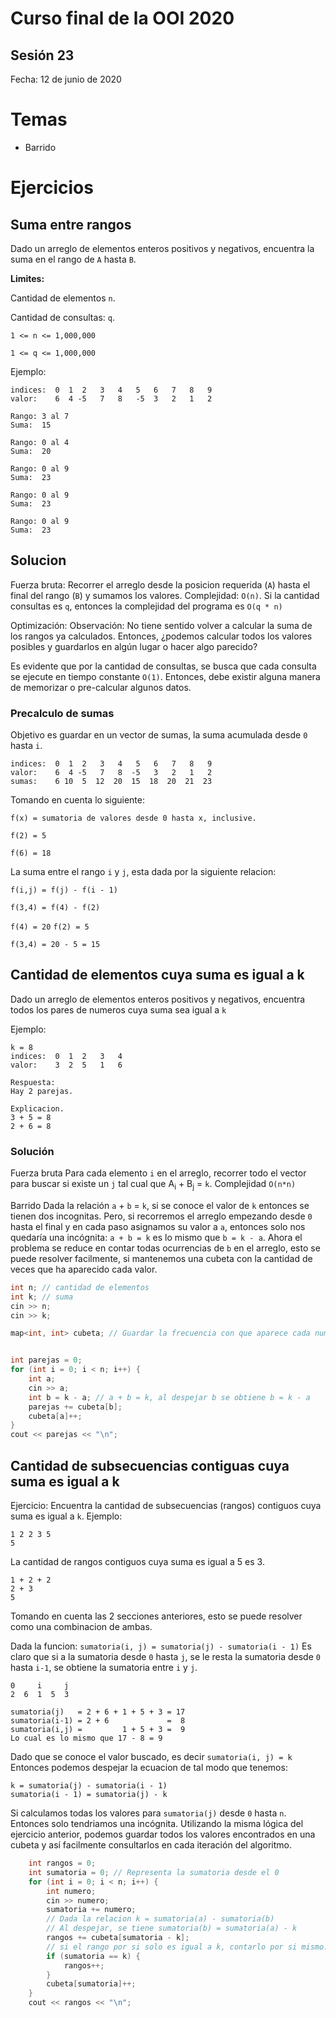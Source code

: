# Curso final de la OOI 2020

## Sesión 23
Fecha: 12 de junio de 2020

# Temas
- Barrido

# Ejercicios

## Suma entre rangos
Dado un arreglo de elementos enteros positivos y negativos, encuentra la suma en el rango de `A` hasta `B`.

**Limites:**

Cantidad de elementos `n`.

Cantidad de consultas: `q`.

`1 <= n <= 1,000,000`

`1 <= q <= 1,000,000`


Ejemplo:
```
indices:  0  1  2   3   4   5   6   7   8   9
valor:    6  4 -5   7   8   -5  3   2   1   2

Rango: 3 al 7
Suma:  15

Rango: 0 al 4
Suma:  20

Rango: 0 al 9
Suma:  23

Rango: 0 al 9
Suma:  23

Rango: 0 al 9
Suma:  23
```

## Solucion
Fuerza bruta:
Recorrer el arreglo desde la posicion requerida (`A`) hasta el final del rango (`B`) y sumamos los valores.
Complejidad: `O(n)`.
Si la cantidad consultas es `q`, entonces la complejidad del programa es `O(q * n)`

Optimización:
Observación: No tiene sentido volver a calcular la suma de los rangos ya calculados.
Entonces, ¿podemos calcular todos los valores posibles y guardarlos en algún lugar o hacer algo parecido?

Es evidente que por la cantidad de consultas, se busca que cada consulta se ejecute en tiempo constante `O(1)`. Entonces,
debe existir alguna manera de memorizar o pre-calcular algunos datos.

### Precalculo de sumas
Objetivo es guardar en un vector de sumas, la suma acumulada desde `0` hasta `i`.

```
indices:  0  1  2   3   4   5   6   7   8   9
valor:    6  4 -5   7   8  -5   3   2   1   2
sumas:    6 10  5  12  20  15  18  20  21  23
```

Tomando en cuenta lo siguiente:

`f(x) = sumatoria de valores desde 0 hasta x, inclusive.`

`f(2) = 5`

`f(6) = 18`

La suma entre el rango `i` y `j`, esta dada por la siguiente relacion:

`f(i,j) = f(j) - f(i - 1)`

`f(3,4) = f(4) - f(2)`

`f(4) = 20` `f(2) = 5`

`f(3,4) = 20 - 5 = 15`

## Cantidad de elementos cuya suma es igual a k
Dado un arreglo de elementos enteros positivos y negativos, encuentra todos los pares de numeros cuya suma sea igual a `k`

Ejemplo:
```
k = 8
indices:  0  1  2   3   4 
valor:    3  2  5   1   6

Respuesta:
Hay 2 parejas.

Explicacion.
3 + 5 = 8
2 + 6 = 8
```

### Solución

Fuerza bruta
Para cada elemento `i` en el arreglo, recorrer todo el vector para buscar si existe un `j` tal cual que A<sub>i</sub> + B<sub>j</sub> = `k`.
Complejidad `O(n*n)`

Barrido
Dada la relación `a` + `b` = `k`, si se conoce el valor de `k` entonces se tienen dos incognitas.
Pero, si recorremos el arreglo empezando desde `0` hasta el final y en cada paso asignamos su valor a `a`, entonces solo nos quedaría una incógnita: `a + b = k` es lo mismo que `b = k - a`.
Ahora el problema se reduce en contar todas ocurrencias de `b` en el arreglo, esto se puede resolver facilmente, si mantenemos una cubeta con la cantidad de veces que ha aparecido cada valor.

```c++
int n; // cantidad de elementos
int k; // suma
cin >> n;
cin >> k;

map<int, int> cubeta; // Guardar la frecuencia con que aparece cada numero. valor -> frecuencia


int parejas = 0;
for (int i = 0; i < n; i++) {
    int a;
    cin >> a;
    int b = k - a; // a + b = k, al despejar b se obtiene b = k - a
    parejas += cubeta[b];
    cubeta[a]++;
}
cout << parejas << "\n";
```

## Cantidad de subsecuencias contiguas cuya suma es igual a k
Ejercicio: Encuentra la cantidad de subsecuencias (rangos) contiguos cuya suma es igual a `k`.
Ejemplo:
```
1 2 2 3 5
5
```
La cantidad de rangos contiguos cuya suma es igual a 5 es 3.
```
1 + 2 + 2
2 + 3
5
```

Tomando en cuenta las 2 secciones anteriores, esto se puede resolver como una combinacion de ambas.

Dada la funcion:
`sumatoria(i, j) = sumatoria(j) - sumatoria(i - 1)`
Es claro que si a la sumatoria desde `0` hasta `j`, se le resta la sumatoria desde `0` hasta `i-1`, se obtiene
la sumatoria entre `i` y `j`.

```
0     i     j
2  6  1  5  3

sumatoria(j)   = 2 + 6 + 1 + 5 + 3 = 17
sumatoria(i-1) = 2 + 6             =  8
sumatoria(i,j) =         1 + 5 + 3 =  9
Lo cual es lo mismo que 17 - 8 = 9
```

Dado que se conoce el valor buscado, es decir `sumatoria(i, j) = k`
Entonces podemos despejar la ecuacion de tal modo que tenemos:

```
k = sumatoria(j) - sumatoria(i - 1)
sumatoria(i - 1) = sumatoria(j) - k
```

Si calculamos todas los valores para `sumatoria(j)` desde `0` hasta `n`.
Entonces solo tendriamos una incógnita. Utilizando la misma lógica del ejercicio anterior,
podemos guardar todos los valores encontrados en una cubeta y así facilmente consultarlos en cada
iteración del algoritmo.

```c++
    int rangos = 0;
    int sumatoria = 0; // Representa la sumatoria desde el 0
    for (int i = 0; i < n; i++) {
        int numero;
        cin >> numero;
        sumatoria += numero;
        // Dada la relacion k = sumatoria(a) - sumatoria(b)
        // Al despejar, se tiene sumatoria(b) = sumatoria(a) - k
        rangos += cubeta[sumatoria - k];
        // si el rango por si solo es igual a k, contarlo por si mismo.
        if (sumatoria == k) {
            rangos++;
        }
        cubeta[sumatoria]++;
    }
    cout << rangos << "\n";
```
